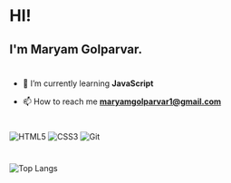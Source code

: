 # HI!
## I'm Maryam Golparvar.
#
- 🌱 I’m currently learning **JavaScript**

- 📫 How to reach me **maryamgolparvar1@gmail.com**
 #
![HTML5](https://img.shields.io/badge/html5-%23E34F26.svg?style=for-the-badge&logo=html5&logoColor=white)
![CSS3](https://img.shields.io/badge/css3-%231572B6.svg?style=for-the-badge&logo=css3&logoColor=white)
![Git](https://img.shields.io/badge/git-%23F05033.svg?style=for-the-badge&logo=git&logoColor=white)
#
![Top Langs](https://github-readme-stats.vercel.app/api/top-langs/?username=MaryamGolparvar&layout=compact)



